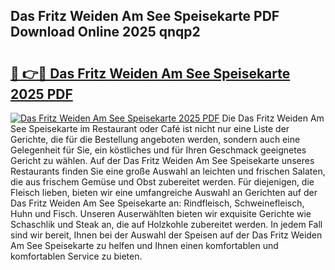 ## Das Fritz Weiden Am See Speisekarte PDF Download Online 2025 qnqp2

# <h2><a href="http://gc8z95f.nevu.top/?p=Das+Fritz+Weiden+Am+See+Speisekarte">🔗 👉🔴 Das Fritz Weiden Am See Speisekarte 2025 PDF</a></h2>

[![Das Fritz Weiden Am See Speisekarte 2025 PDF](https://i.imgur.com/dBaPXMq.png)](http://gc8z95f.nevu.top/?p=Das+Fritz+Weiden+Am+See+Speisekarte)
Die Das Fritz Weiden Am See Speisekarte im Restaurant oder Café ist nicht nur eine Liste der Gerichte, die für die Bestellung angeboten werden, sondern auch eine Gelegenheit für Sie, ein köstliches und für Ihren Geschmack geeignetes Gericht zu wählen. Auf der Das Fritz Weiden Am See Speisekarte unseres Restaurants finden Sie eine große Auswahl an leichten und frischen Salaten, die aus frischem Gemüse und Obst zubereitet werden. Für diejenigen, die Fleisch lieben, bieten wir eine umfangreiche Auswahl an Gerichten auf der Das Fritz Weiden Am See Speisekarte an: Rindfleisch, Schweinefleisch, Huhn und Fisch. Unseren Auserwählten bieten wir exquisite Gerichte wie Schaschlik und Steak an, die auf Holzkohle zubereitet werden. In jedem Fall sind wir bereit, Ihnen bei der Auswahl der Speisen auf der Das Fritz Weiden Am See Speisekarte zu helfen und Ihnen einen komfortablen und komfortablen Service zu bieten.

